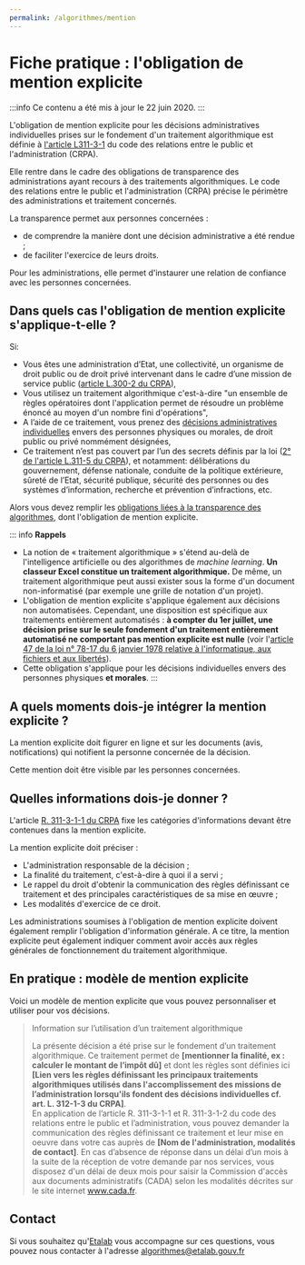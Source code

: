 ```yaml
---
permalink: /algorithmes/mention
---
```


# Fiche pratique : l'obligation de mention explicite 

:::info
Ce contenu a été mis à jour le 22 juin 2020.
:::

L'obligation de mention explicite pour les décisions administratives individuelles prises sur le fondement d'un traitement algorithmique est définie à [l'article L311-3-1](https://www.legifrance.gouv.fr/affichCodeArticle.do?cidTexte=LEGITEXT000031366350&idArticle=LEGIARTI000033205535&dateTexte=&categorieLien=cid) du code des relations entre le public et l'administration (CRPA). 

Elle rentre dans le cadre des obligations de transparence des administrations ayant recours à des traitements algorithmiques. Le code des relations entre le public et l'administration (CRPA) précise le périmètre des administrations et traitement concernés. 

La transparence permet aux personnes concernées : 
- de comprendre la manière dont une décision administrative a été rendue ;
- de faciliter l'exercice de leurs droits.

Pour les administrations, elle permet d'instaurer une relation de confiance avec les personnes concernées. 

## Dans quels cas l'obligation de mention explicite s'applique-t-elle ?

Si:

* Vous êtes une administration d’Etat, une collectivité, un organisme de droit public ou de droit privé intervenant dans le cadre d’une mission de service public ([article L.300-2 du CRPA](https://www.legifrance.gouv.fr/affichCodeArticle.do?idArticle=LEGIARTI000033218936&cidTexte=LEGITEXT000031366350&dateTexte=20161009)),
* Vous utilisez un traitement algorithmique c'est-à-dire "un ensemble de règles opératoires dont l'application permet de résoudre un problème énoncé au moyen d'un nombre fini d'opérations",
* A l’aide de ce traitement, vous prenez des [décisions administratives individuelles](https://www.legifrance.gouv.fr/affichCodeArticle.do?idArticle=LEGIARTI000031367495&cidTexte=LEGITEXT000031366350&dateTexte=20160101) envers des personnes physiques ou morales, de droit public ou privé nommément désignées,
* Ce traitement n’est pas couvert par l’un des secrets définis par la loi ([2° de l'article L.311-5 du CRPA](https://www.legifrance.gouv.fr/affichCodeArticle.do?idArticle=LEGIARTI000033265181&cidTexte=LEGITEXT000031366350&dateTexte=20170701)), et notamment: délibérations du gouvernement, défense nationale, conduite de la politique extérieure, sûreté de l’Etat, sécurité publique, sécurité des personnes ou des systèmes d’information, recherche et prévention d’infractions, etc.

Alors vous devez remplir les [obligations liées à la transparence des algorithmes](https://guides.etalab.gouv.fr/algorithmes/guide/#quelles-sont-ces-obligations-en-matiere-de-transparence), dont l'obligation de mention explicite.

::: info 
**Rappels**
* La notion de « traitement algorithmique » s'étend au-delà de l'intelligence artificielle ou des algorithmes de _machine learning_. **Un classeur Excel constitue un traitement algorithmique.** De même, un traitement algorithmique peut aussi exister sous la forme d'un document non-informatisé (par exemple une grille de notation d'un projet).
* L'obligation de mention explicite s'applique également aux décisions non automatisées. Cependant, une disposition est spécifique aux traitements entièrement automatisés : **à compter du 1er juillet, une décision prise sur le seule fondement d'un traitement entièrement automatisé ne comportant pas mention explicite est nulle** (voir l'[article 47 de la loi n° 78-17 du 6 janvier 1978 relative à l'informatique, aux fichiers et aux libertés](https://www.legifrance.gouv.fr/affichTexteArticle.do;jsessionid=BA2A3F5899F111B7EABC111BA4B752CE.tplgfr34s_2?idArticle=LEGIARTI000037823131&cidTexte=JORFTEXT000000886460&categorieLien=id&dateTexte=)).
* Cette obligation s'applique pour les décisions individuelles envers des personnes physiques **et morales**. 
:::

## A quels moments dois-je intégrer la mention explicite ?

La mention explicite doit figurer en ligne et sur les documents (avis, notifications) qui notifient la personne concernée de la décision. 

Cette mention doit être visible par les personnes concernées.

## Quelles informations dois-je donner ? 

L'article [R. 311-3-1-1 du CRPA](https://www.legifrance.gouv.fr/affichCodeArticle.do;jsessionid=3BD4AC70ED5800EEB9A01985D717BA0E.tplgfr34s_2?idArticle=LEGIARTI000034195878&cidTexte=LEGITEXT000031366350&dateTexte=20200622) fixe les catégories d'informations devant être contenues dans la mention explicite. 

La mention explicite doit préciser : 
* L'administration responsable de la décision ;
* La finalité du traitement, c'est-à-dire à quoi il a servi ;
* Le rappel du droit d'obtenir la communication des règles définissant ce traitement et des principales caractéristiques de sa mise en œuvre ;
* Les modalités d'exercice de ce droit. 

Les administrations soumises à l'obligation de mention explicite doivent également remplir l'obligation d'information générale. A ce titre, la mention explicite peut également indiquer comment avoir accès aux règles générales de fonctionnement du traitement algorithmique.

## En pratique : modèle de mention explicite 

Voici un modèle de mention explicite que vous pouvez personnaliser et utiliser pour vos décisions. 

> Information sur l’utilisation d’un traitement algorithmique
> 
> La présente décision a été prise sur le fondement d’un traitement algorithmique. Ce traitement permet  de **[mentionner la finalité, ex : calculer le montant de l’impôt dû]** et dont les règles sont définies ici **[Lien vers les règles définissant les principaux traitements algorithmiques utilisés dans l'accomplissement des missions de l’administration lorsqu'ils fondent des décisions individuelles cf. art. L. 312-1-3 du CRPA]**.<br>
> En application de l’article R. 311-3-1-1 et R. 311-3-1-2 du code des relations entre le public et l’administration, vous pouvez demander la communication des règles définissant ce traitement et leur mise en oeuvre dans votre cas auprès de **[Nom de l'administration, modalités de contact]**. En cas d’absence de réponse dans un délai d’un mois à la suite de la réception de votre demande par nos services, vous disposez d'un délai de deux mois pour saisir la Commission d'accès aux documents administratifs (CADA) selon les modalités décrites sur le site internet www.cada.fr.

## Contact
Si vous souhaitez qu'[Etalab](https://www.etalab.gouv.fr/qui-sommes-nous) vous accompagne sur ces questions, vous pouvez nous contacter à l'adresse algorithmes@etalab.gouv.fr 
